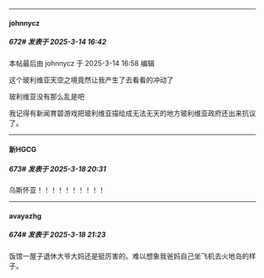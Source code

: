 ﻿
*****

####  johnnycz  
##### 672#       发表于 2025-3-14 16:42

 本帖最后由 johnnycz 于 2025-3-14 16:58 编辑 

这个玻利维亚天空之境竟然让我产生了去看看的冲动了

玻利维亚没有那么乱是吧

我记得有新闻育碧游戏把玻利维亚描绘成无法无天的地方玻利维亚政府还出来抗议了。

*****

####  新HGCG  
##### 673#       发表于 2025-3-18 20:31

乌斯怀亚！！！！！！！！！！


*****

####  avayazhg  
##### 674#       发表于 2025-3-18 21:23

饭馆一屋子退休大爷大妈还是挺厉害的。难以想象我爸妈自己坐飞机去火地岛的样子。

